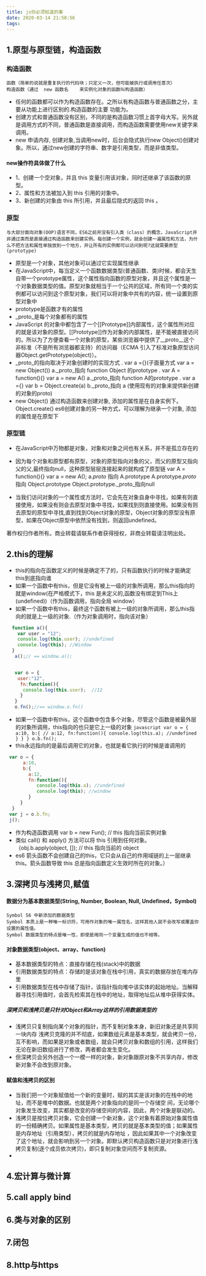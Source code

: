 ```yaml
---
title: js你必须知道的事
date: 2020-03-14 21:58:56
tags:
---
```

## 1.原型与原型链，构造函数
### 构造函数
    函数（简单的说就是重复执行的代码块；只定义一次，但可能被执行或调用任意次）
    构造函数（通过  new 函数名    来实例化对象的函数叫构造函数）
  * 任何的函数都可以作为构造函数存在。之所以有构造函数与普通函数之分，主要从功能上进行区别的.构造函数的主要 功能为。
  * 创建方式和普通函数没有区别，不同的是构造函数习惯上首字母大写。另外就是调用方式的不同，普通函数是直接调用，而构造函数需要使用new关键字来调用。
  * new 申请内存, 创建对象,当调用new时，后台会隐式执行new Object()创建对象。所以，通过new创建的字符串、数字是引用类型，而是非值类型。
#### new操作符具体做了什么
  * 1、创建一个空对象，并且 this 变量引用该对象，同时还继承了该函数的原型。
  * 2、属性和方法被加入到 this 引用的对象中。
  * 3、新创建的对象由 this 所引用，并且最后隐式的返回 this 。
### 原型
    与大部分面向对象(OOP)语言不同，ES6之前并没有引入类（class）的概念，JavaScript并非通过类而是直接通过构造函数来创建实例。每创建一个实例，就会创建一遍属性和方法，为什么不把方法和属性单独放到一个地方，并让所有的实例都可以访问到呢?这就需要原型(prototype)
   * 原型是一个对象，其他对象可以通过它实现属性继承
   * 在JavaScript中，每当定义一个函数数据类型(普通函数、类)时候，都会天生自带一个prototype属性，这个属性指向函数的原型对象，并且这个属性是一个对象数据类型的值。原型对象就相当于一个公共的区域，所有同一个类的实例都可以访问到这个原型对象，我们可以将对象中共有的内容，统一设置到原型对象中
   * prototype是函数才有的属性
   * _proto_是每个对象都有的属性  
   * JavaScript 的对象中都包含了一个[[Prototype]]内部属性，这个属性所对应的就是该对象的原型。[[Prototype]]作为对象的内部属性，是不能被直接访问的。所以为了方便查看一个对象的原型，某些浏览器中提供了__proto__这个非标准（不是所有浏览器都支持）的访问器（ECMA 引入了标准对象原型访问器Object.getPrototype(object)）。
   * _proto_的指向取决于对象创建时的实现方式
     . var a ={}(子面量方式 var a = new Object()) a._proto_指向 function Object 的prototype
     . var A = function(){} 
       var a = new A()
       a._proto_指向 function A的prototype
     . var a ={} var b = Object.create(a) b._proto_指向 a (使用现有的对象来提供新创建的对象的proto)
   * new Object() 通过构造函数来创建对象, 添加的属性是在自身实例下。
     Object.create() es6创建对象的另一种方式，可以理解为继承一个对象, 添加的属性是在原型下
### 原型链
   * 在JavaScript中万物都是对象，对象和对象之间也有关系，并不是孤立存在的
   * 因为每个对象和原型都有原型，对象的原型指向对象的父，而父的原型又指向父的父,最终指向null，这种原型层层连接起来的就构成了原型链
     var A = function(){}
     var a = new A();
     a._proto_ 指向 A.prototype
     A.prototype._proto_ 指向 Object.prototype
    Object.prototype._proto_指向null

  * 当我们访问对象的一个属性或方法时，它会先在对象自身中寻找，如果有则直接使用，如果没有则会去原型对象中寻找，如果找到则直接使用。如果没有则去原型的原型中寻找,直到找到Object对象的原型，Object对象的原型没有原型，如果在Object原型中依然没有找到，则返回undefined。

著作权归作者所有。商业转载请联系作者获得授权，非商业转载请注明出处。
## 2.this的理解
   * this的指向在函数定义的时候是确定不了的，只有函数执行的时候才能确定this到底指向谁
   * 如果一个函数中有this，但是它没有被上一级的对象所调用，那么this指向的就是window(在严格模式下，this 是未定义的,函数没有绑定到This上(undefined))（作为函数调用，指向全局 window）
   * 如果一个函数中有this，最终这个函数有被上一级的对象所调用，那么this指向的就是上一级的对象.（作为对象调用时，指向该对象）
   ```javascript
     function a(){
       var user = "12";
       console.log(this.user); //undefined
       console.log(this); //Window
     }
      a();// == window.a();


      var o = {
       user:"12",
        fn:function(){
         console.log(this.user);  //12
        }
      }
      o.fn();//== window.o.fn()
   ```
   * 如果一个函数中有this，这个函数中包含多个对象，尽管这个函数是被最外层的对象所调用，this指向的也只是它上一级的对象
    ```javascript
    var o = {
          a:10,
          b:{
            // a:12,
            fn:function(){
             console.log(this.a); //undefined
           }
          }
        }
       o.b.fn();
    ```
  * this永远指向的是最后调用它的对象，也就是看它执行的时候是谁调用的
  ```javascript
   var o = {
        a:10,
        b:{
          a:12,
          fn:function(){
             console.log(this.a); //undefined
             console.log(this); //window
          }
       }
    }
   var j = o.b.fn;
   j();
  ```
  * 作为构造函数调用 var b = new Fun(); // this 指向当前实例对象
  * 类似 call() 和 apply() 方法可以将 this 引用到任何对象。（obj.b.apply(object, []); // this 指向当前的 object
  * es6 箭头函数不会创建自己的this，它只会从自己的作用域链的上一层继承this。箭头函数导致 this 总是指向函数定义生效时所在的对象。）
## 3.深拷贝与浅拷贝,赋值
   #### 数据分为基本数据类型(String, Number, Boolean, Null, Undefined，Symbol)
    Symbol S6 中新添加的数据类型
    Symbol 本质上是一种唯一标识符，可用作对象的唯一属性名，这样其他人就不会改写或覆盖你设置的属性值。
    Symbol 数据类型的特点是唯一性，即使是用同一个变量生成的值也不相等。
  #### 对象数据类型(object、array、function)
  * 基本数据类型的特点：直接存储在栈(stack)中的数据
  * 引用数据类型的特点：存储的是该对象在栈中引用，真实的数据存放在堆内存里
  * 引用数据类型在栈中存储了指针，该指针指向堆中该实体的起始地址。当解释器寻找引用值时，会首先检索其在栈中的地址，取得地址后从堆中获得实体。
  ##### 深拷贝和浅拷贝是只针对Object和Array这样的引用数据类型的
  * 浅拷贝只复制指向某个对象的指针，而不复制对象本身，新旧对象还是共享同一块内存
    浅拷贝克隆的并不彻底，如果数组元素是基本类型，就会拷贝一份，互不影响，而如果是对象或者数组，就会只拷贝对象和数组的引用，这样我们无论在新旧数组进行了修改，两者都会发生变化。
  * 但深拷贝会另外创造一个一模一样的对象，新对象跟原对象不共享内存，修改新对象不会改到原对象。
  #### 赋值和浅拷贝的区别
  * 当我们把一个对象赋值给一个新的变量时，赋的其实是该对象的在栈中的地址，而不是堆中的数据。也就是两个对象指向的是同一个存储空  间，无论哪个对象发生改变，其实都是改变的存储空间的内容，因此，两个对象是联动的。
  * 浅拷贝是按位拷贝对象，它会创建一个新对象，这个对象有着原始对象属性值的一份精确拷贝。如果属性是基本类型，拷贝的就是基本类型的值；如果属性是内存地址（引用类型），拷贝的就是内存地址 ，因此如果其中一个对象改变了这个地址，就会影响到另一个对象。即默认拷贝构造函数只是对对象进行浅拷贝复制(逐个成员依次拷贝)，即只复制对象空间而不复制资源。
  * 

## 4.宏计算与微计算
## 5.call apply bind 
## 6.类与对象的区别
## 7.闭包
## 8.http与https

